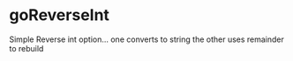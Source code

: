 # goReverseInt
Simple Reverse int option... one converts to string the other uses remainder to rebuild
